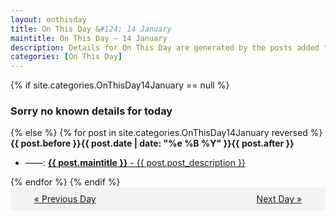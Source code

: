 ```yaml
---
layout: onthisday
title: On This Day &#124; 14 January
maintitle: On This Day — 14 January
description: Details for On This Day are generated by the posts added to the website so the content is subject to changes/updates over time.
categories: [On This Day]
---
```


{% if site.categories.OnThisDay14January == null %}
<h3>Sorry no known details for today</h3>
{% else %}
{% for post in site.categories.OnThisDay14January reversed %}
<strong>{{ post.before }}{{ post.date | date: "%e %B %Y" }}{{ post.after }}</strong>
<ul>
<li> ——: <a class="{{ post.class }}" href="{{ post.url }}"><strong>{{ post.maintitle }}</strong> - {{ post.post_description }}</a></li>
</ul>
{% endfor %}
{% endif %}

<div style="background-color: #f3f3f3; padding: 10px; border-radius: 5px; text-align: center; display: flex; justify-content: space-evenly;">
<a href="/onthisday/01/01-13">« Previous Day</a>
<span style="visibility:hidden;">[ Visit Leap Year February 29 ]</span>
<a href="/onthisday/01/01-15">Next Day »</a>
</div>
